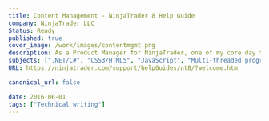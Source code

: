 ```yaml
---
title: Content Management - NinjaTrader 8 Help Guide
company: NinjaTrader LLC
Status: Ready
published: true
cover_image: /work/images/contentmgmt.png
description: As a Product Manager for NinjaTrader, one of my core day to day responsibilities was maintaining the online help content aimed at an audience of both financial day traders and C# developers.
subjects: [".NET/C#", "CSS3/HTML5", "JavaScript", "Multi-threaded programming"]
URL: https://ninjatrader.com/support/helpGuides/nt8/?welcome.htm

canonical_url: false

date: 2016-06-01
tags: ["Technical writing"]
---
```


